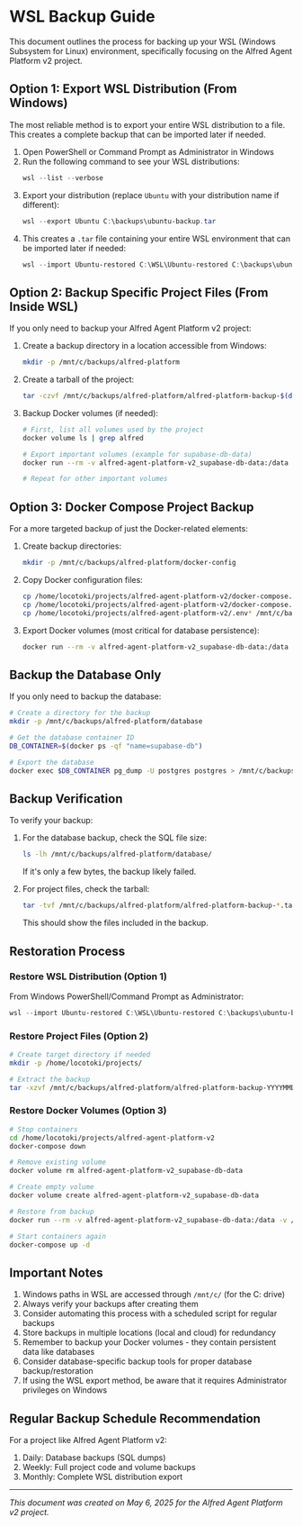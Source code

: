 # WSL Backup Guide

This document outlines the process for backing up your WSL (Windows Subsystem for Linux) environment, specifically focusing on the Alfred Agent Platform v2 project.

## Option 1: Export WSL Distribution (From Windows)

The most reliable method is to export your entire WSL distribution to a file. This creates a complete backup that can be imported later if needed.

1. Open PowerShell or Command Prompt as Administrator in Windows
2. Run the following command to see your WSL distributions:
   ```powershell
   wsl --list --verbose
   ```
3. Export your distribution (replace `Ubuntu` with your distribution name if different):
   ```powershell
   wsl --export Ubuntu C:\backups\ubuntu-backup.tar
   ```
4. This creates a `.tar` file containing your entire WSL environment that can be imported later if needed:
   ```powershell
   wsl --import Ubuntu-restored C:\WSL\Ubuntu-restored C:\backups\ubuntu-backup.tar
   ```

## Option 2: Backup Specific Project Files (From Inside WSL)

If you only need to backup your Alfred Agent Platform v2 project:

1. Create a backup directory in a location accessible from Windows:
   ```bash
   mkdir -p /mnt/c/backups/alfred-platform
   ```

2. Create a tarball of the project:
   ```bash
   tar -czvf /mnt/c/backups/alfred-platform/alfred-platform-backup-$(date +%Y%m%d).tar.gz -C /home/locotoki/projects alfred-agent-platform-v2
   ```

3. Backup Docker volumes (if needed):
   ```bash
   # First, list all volumes used by the project
   docker volume ls | grep alfred

   # Export important volumes (example for supabase-db-data)
   docker run --rm -v alfred-agent-platform-v2_supabase-db-data:/data -v /mnt/c/backups/alfred-platform:/backup alpine tar -czvf /backup/supabase-db-data-$(date +%Y%m%d).tar.gz -C /data .

   # Repeat for other important volumes
   ```

## Option 3: Docker Compose Project Backup

For a more targeted backup of just the Docker-related elements:

1. Create backup directories:
   ```bash
   mkdir -p /mnt/c/backups/alfred-platform/docker-config
   ```

2. Copy Docker configuration files:
   ```bash
   cp /home/locotoki/projects/alfred-agent-platform-v2/docker-compose.yml /mnt/c/backups/alfred-platform/docker-config/
   cp /home/locotoki/projects/alfred-agent-platform-v2/docker-compose.override.*.yml /mnt/c/backups/alfred-platform/docker-config/
   cp /home/locotoki/projects/alfred-agent-platform-v2/.env* /mnt/c/backups/alfred-platform/docker-config/
   ```

3. Export Docker volumes (most critical for database persistence):
   ```bash
   docker run --rm -v alfred-agent-platform-v2_supabase-db-data:/data -v /mnt/c/backups/alfred-platform/volumes:/backup alpine tar -czvf /backup/supabase-db-data-$(date +%Y%m%d).tar.gz -C /data .
   ```

## Backup the Database Only

If you only need to backup the database:

```bash
# Create a directory for the backup
mkdir -p /mnt/c/backups/alfred-platform/database

# Get the database container ID
DB_CONTAINER=$(docker ps -qf "name=supabase-db")

# Export the database
docker exec $DB_CONTAINER pg_dump -U postgres postgres > /mnt/c/backups/alfred-platform/database/alfred-db-backup-$(date +%Y%m%d).sql
```

## Backup Verification

To verify your backup:

1. For the database backup, check the SQL file size:
   ```bash
   ls -lh /mnt/c/backups/alfred-platform/database/
   ```
   If it's only a few bytes, the backup likely failed.

2. For project files, check the tarball:
   ```bash
   tar -tvf /mnt/c/backups/alfred-platform/alfred-platform-backup-*.tar.gz | head
   ```
   This should show the files included in the backup.

## Restoration Process

### Restore WSL Distribution (Option 1)
From Windows PowerShell/Command Prompt as Administrator:
```powershell
wsl --import Ubuntu-restored C:\WSL\Ubuntu-restored C:\backups\ubuntu-backup.tar
```

### Restore Project Files (Option 2)
```bash
# Create target directory if needed
mkdir -p /home/locotoki/projects/

# Extract the backup
tar -xzvf /mnt/c/backups/alfred-platform/alfred-platform-backup-YYYYMMDD.tar.gz -C /home/locotoki/projects/
```

### Restore Docker Volumes (Option 3)
```bash
# Stop containers
cd /home/locotoki/projects/alfred-agent-platform-v2
docker-compose down

# Remove existing volume
docker volume rm alfred-agent-platform-v2_supabase-db-data

# Create empty volume
docker volume create alfred-agent-platform-v2_supabase-db-data

# Restore from backup
docker run --rm -v alfred-agent-platform-v2_supabase-db-data:/data -v /mnt/c/backups/alfred-platform/volumes:/backup alpine sh -c "cd /data && tar -xzvf /backup/supabase-db-data-YYYYMMDD.tar.gz"

# Start containers again
docker-compose up -d
```

## Important Notes

1. Windows paths in WSL are accessed through `/mnt/c/` (for the C: drive)
2. Always verify your backups after creating them
3. Consider automating this process with a scheduled script for regular backups
4. Store backups in multiple locations (local and cloud) for redundancy
5. Remember to backup your Docker volumes - they contain persistent data like databases
6. Consider database-specific backup tools for proper database backup/restoration
7. If using the WSL export method, be aware that it requires Administrator privileges on Windows

## Regular Backup Schedule Recommendation

For a project like Alfred Agent Platform v2:

1. Daily: Database backups (SQL dumps)
2. Weekly: Full project code and volume backups
3. Monthly: Complete WSL distribution export

---

*This document was created on May 6, 2025 for the Alfred Agent Platform v2 project.*
